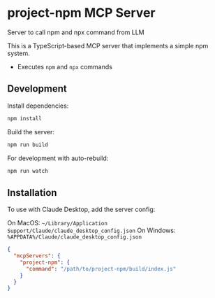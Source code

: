 # project-npm MCP Server

Server to call npm and npx command from LLM

This is a TypeScript-based MCP server that implements a simple npm system.

- Executes `npm` and `npx` commands

## Development

Install dependencies:
```bash
npm install
```

Build the server:
```bash
npm run build
```

For development with auto-rebuild:
```bash
npm run watch
```

## Installation

To use with Claude Desktop, add the server config:

On MacOS: `~/Library/Application Support/Claude/claude_desktop_config.json`
On Windows: `%APPDATA%/Claude/claude_desktop_config.json`

```json
{
  "mcpServers": {
    "project-npm": {
      "command": "/path/to/project-npm/build/index.js"
    }
  }
}
```
